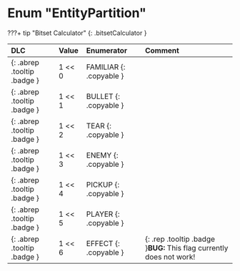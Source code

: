 # Enum "EntityPartition"

???+ tip "Bitset Calculator"
    [](#){: .bitsetCalculator }

|DLC|Value|Enumerator|Comment|
|:--|:--|:--|:--|
|[ ](#){: .abrep .tooltip .badge }|1 << 0 |FAMILIAR {: .copyable } |  |
|[ ](#){: .abrep .tooltip .badge }|1 << 1 |BULLET {: .copyable } |  |
|[ ](#){: .abrep .tooltip .badge }|1 << 2 |TEAR {: .copyable } |  |
|[ ](#){: .abrep .tooltip .badge }|1 << 3 |ENEMY {: .copyable } |  |
|[ ](#){: .abrep .tooltip .badge }|1 << 4 |PICKUP {: .copyable } |  |
|[ ](#){: .abrep .tooltip .badge }|1 << 5 |PLAYER {: .copyable } |  |
|[ ](#){: .abrep .tooltip .badge }|1 << 6 |EFFECT {: .copyable } | {: .rep .tooltip .badge }**BUG:** This flag currently does not work! |
